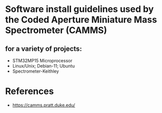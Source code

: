# Software install guidelines used by the Coded Aperture Miniature Mass Spectrometer (CAMMS) 
## for a variety of projects: 
- STM32MP15 Microprocessor
- Linux/Unix; Debian-11; Ubuntu
- Spectrometer-Keithley 

# References
- https://camms.pratt.duke.edu/
